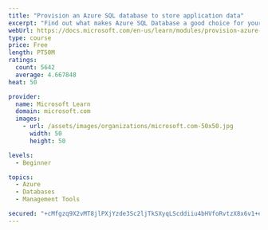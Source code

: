 ```yaml
---
title: "Provision an Azure SQL database to store application data"
excerpt: "Find out what makes Azure SQL Database a good choice for your relational database, how to create the database from the portal and connect with Azure Cloud Shell."
webUrl: https://docs.microsoft.com/en-us/learn/modules/provision-azure-sql-db/
type: course
price: Free
length: PT50M
ratings:
  count: 5642
  average: 4.667848
heat: 50

provider:
  name: Microsoft Learn
  domain: microsoft.com
  images:
    - url: /assets/images/organizations/microsoft.com-50x50.jpg
      width: 50
      height: 50

levels:
  - Beginner

topics:
  - Azure
  - Databases
  - Management Tools

secured: "+cMfgzq9X2vMT8jlPXjYzde3Sc2ljTkSXyqLScddiiu4bHVfoRvtzX8x6v1+eqbO1DUpvGOodTrjMCDDEkbECzj7qn3IsIs7BZhd4qep5zJYbAfFu9NTqgzL3mMIey+f+gHNiM96wxnQMU59TzGScWQx4cNP+K09+GQTMyBS/MqU2uVmHWe/gZVGKZFT3GhAVyGbuHyrC6dmOA4XJvtNKbS7DaW/aEvc4PuwpO5UbqD+ybsjG+RHYJK9ViCre/pkr12blr6ooD5sMAr4fIAC4SQXxL2HdVJINogjCJVaSC8KDwGQGmttHZwAWhPyIyif6ANK4ztheth6Ldzui9VSIh1m/3ByYA5VXt/ijD0Sq30iVkBKJZ+MWVOTF1GmNAWBSwGJn4g5tMe4r9tMaK2OKMtxjKoGfHjickNeZNEx5cc=;5H5ToFwI8fS/d7Q8tItmIg=="
---
```


